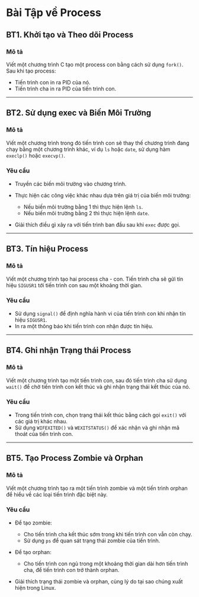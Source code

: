# Bài Tập về Process

## BT1. Khởi tạo và Theo dõi Process

### Mô tả

Viết một chương trình C tạo một process con bằng cách sử dụng `fork()`. Sau khi tạo process:

* Tiến trình con in ra PID của nó.
* Tiến trình cha in ra PID của tiến trình con.

---

## BT2. Sử dụng exec và Biến Môi Trường

### Mô tả

Viết một chương trình trong đó tiến trình con sẽ thay thế chương trình đang chạy bằng một chương trình khác, ví dụ `ls` hoặc `date`, sử dụng hàm `execlp()` hoặc `execvp()`.

### Yêu cầu

* Truyền các biến môi trường vào chương trình.
* Thực hiện các công việc khác nhau dựa trên giá trị của biến môi trường:

  * Nếu biến môi trường bằng 1 thì thực hiện lệnh `ls`.
  * Nếu biến môi trường bằng 2 thì thực hiện lệnh `date`.
* Giải thích điều gì xảy ra với tiến trình ban đầu sau khi `exec` được gọi.

---

## BT3. Tín hiệu Process

### Mô tả

Viết một chương trình tạo hai process cha - con. Tiến trình cha sẽ gửi tín hiệu `SIGUSR1` tới tiến trình con sau một khoảng thời gian.

### Yêu cầu

* Sử dụng `signal()` để định nghĩa hành vi của tiến trình con khi nhận tín hiệu `SIGUSR1`.
* In ra một thông báo khi tiến trình con nhận được tín hiệu.

---

## BT4. Ghi nhận Trạng thái Process

### Mô tả

Viết một chương trình tạo một tiến trình con, sau đó tiến trình cha sử dụng `wait()` để chờ tiến trình con kết thúc và ghi nhận trạng thái kết thúc của nó.

### Yêu cầu

* Trong tiến trình con, chọn trạng thái kết thúc bằng cách gọi `exit()` với các giá trị khác nhau.
* Sử dụng `WIFEXITED()` và `WEXITSTATUS()` để xác nhận và ghi nhận mã thoát của tiến trình con.

---

## BT5. Tạo Process Zombie và Orphan

### Mô tả

Viết một chương trình tạo ra một tiến trình zombie và một tiến trình orphan để hiểu về các loại tiến trình đặc biệt này.

### Yêu cầu

* Để tạo zombie:

  * Cho tiến trình cha kết thúc sớm trong khi tiến trình con vẫn còn chạy.
  * Sử dụng `ps` để quan sát trạng thái zombie của tiến trình.
* Để tạo orphan:

  * Cho tiến trình con ngủ trong một khoảng thời gian dài hơn tiến trình cha, để tiến trình con trở thành orphan.
* Giải thích trạng thái zombie và orphan, cùng lý do tại sao chúng xuất hiện trong Linux.

